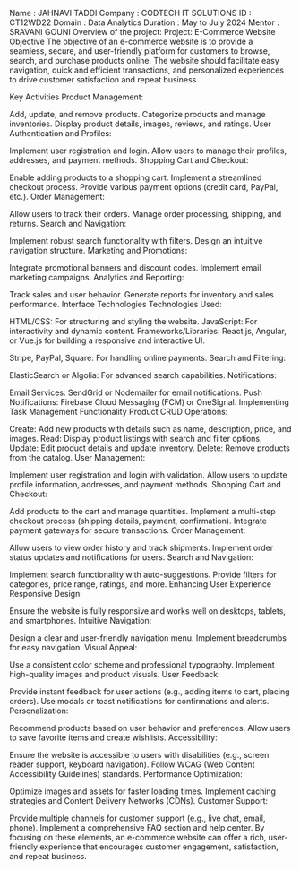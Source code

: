 Name : JAHNAVI TADDI
Company : CODTECH IT SOLUTIONS
ID : CT12WD22
Domain : Data Analytics
Duration : May to July 2024
Mentor : SRAVANI GOUNI
Overview of the project:
Project: E-Commerce Website
Objective
The objective of an e-commerce website is to provide a seamless, secure, and user-friendly platform for customers to browse, search, and purchase products online. The website should facilitate easy navigation, quick and efficient transactions, and personalized experiences to drive customer satisfaction and repeat business.

Key Activities
Product Management:

Add, update, and remove products.
Categorize products and manage inventories.
Display product details, images, reviews, and ratings.
User Authentication and Profiles:

Implement user registration and login.
Allow users to manage their profiles, addresses, and payment methods.
Shopping Cart and Checkout:

Enable adding products to a shopping cart.
Implement a streamlined checkout process.
Provide various payment options (credit card, PayPal, etc.).
Order Management:

Allow users to track their orders.
Manage order processing, shipping, and returns.
Search and Navigation:

Implement robust search functionality with filters.
Design an intuitive navigation structure.
Marketing and Promotions:

Integrate promotional banners and discount codes.
Implement email marketing campaigns.
Analytics and Reporting:

Track sales and user behavior.
Generate reports for inventory and sales performance.
Interface Technologies
Technologies Used:

HTML/CSS: For structuring and styling the website.
JavaScript: For interactivity and dynamic content.
Frameworks/Libraries: React.js, Angular, or Vue.js for building a responsive and interactive UI.


Stripe, PayPal, Square: For handling online payments.
Search and Filtering:

ElasticSearch or Algolia: For advanced search capabilities.
Notifications:

Email Services: SendGrid or Nodemailer for email notifications.
Push Notifications: Firebase Cloud Messaging (FCM) or OneSignal.
Implementing Task Management Functionality
Product CRUD Operations:

Create: Add new products with details such as name, description, price, and images.
Read: Display product listings with search and filter options.
Update: Edit product details and update inventory.
Delete: Remove products from the catalog.
User Management:

Implement user registration and login with validation.
Allow users to update profile information, addresses, and payment methods.
Shopping Cart and Checkout:

Add products to the cart and manage quantities.
Implement a multi-step checkout process (shipping details, payment, confirmation).
Integrate payment gateways for secure transactions.
Order Management:

Allow users to view order history and track shipments.
Implement order status updates and notifications for users.
Search and Navigation:

Implement search functionality with auto-suggestions.
Provide filters for categories, price range, ratings, and more.
Enhancing User Experience
Responsive Design:

Ensure the website is fully responsive and works well on desktops, tablets, and smartphones.
Intuitive Navigation:

Design a clear and user-friendly navigation menu.
Implement breadcrumbs for easy navigation.
Visual Appeal:

Use a consistent color scheme and professional typography.
Implement high-quality images and product visuals.
User Feedback:

Provide instant feedback for user actions (e.g., adding items to cart, placing orders).
Use modals or toast notifications for confirmations and alerts.
Personalization:

Recommend products based on user behavior and preferences.
Allow users to save favorite items and create wishlists.
Accessibility:

Ensure the website is accessible to users with disabilities (e.g., screen reader support, keyboard navigation).
Follow WCAG (Web Content Accessibility Guidelines) standards.
Performance Optimization:

Optimize images and assets for faster loading times.
Implement caching strategies and Content Delivery Networks (CDNs).
Customer Support:

Provide multiple channels for customer support (e.g., live chat, email, phone).
Implement a comprehensive FAQ section and help center.
By focusing on these elements, an e-commerce website can offer a rich, user-friendly experience that encourages customer engagement, satisfaction, and repeat business.
